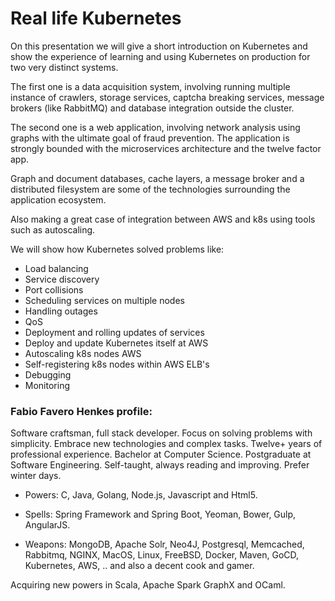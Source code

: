# Real life Kubernetes

On this presentation we will give a short introduction on Kubernetes and
show the experience of learning and using Kubernetes on production for two very distinct systems.

The first one is a data acquisition system, involving running multiple instance of crawlers,
storage services, captcha breaking services, message brokers (like RabbitMQ) and database integration
outside the cluster.

The second one is a web application, involving network analysis using graphs with the ultimate goal
of fraud prevention. The application is strongly bounded with the microservices architecture and the
twelve factor app.

Graph and document databases, cache layers, a message broker and a distributed filesystem are some
of the technologies surrounding the application ecosystem.

Also making a great case of integration between AWS and k8s using tools such as autoscaling.

We will show how Kubernetes solved problems like:

* Load balancing
* Service discovery
* Port collisions
* Scheduling services on multiple nodes
* Handling outages
* QoS
* Deployment and rolling updates of services
* Deploy and update Kubernetes itself at AWS
* Autoscaling k8s nodes AWS
* Self-registering k8s nodes within AWS ELB's
* Debugging
* Monitoring

### Fabio Favero Henkes profile:

Software craftsman, full stack developer. Focus on solving problems with simplicity.
Embrace new technologies and complex tasks. Twelve+ years of professional experience.
Bachelor at Computer Science. Postgraduate at Software Engineering.
Self-taught, always reading and improving. Prefer winter days.

* Powers: C, Java, Golang, Node.js, Javascript and Html5.

* Spells: Spring Framework and Spring Boot, Yeoman, Bower, Gulp, AngularJS.

* Weapons: MongoDB, Apache Solr, Neo4J, Postgresql, Memcached, Rabbitmq, NGINX, MacOS, Linux, FreeBSD, Docker, Maven, GoCD, Kubernetes, AWS, .. and also a decent cook and gamer.

Acquiring new powers in Scala, Apache Spark GraphX and OCaml.
